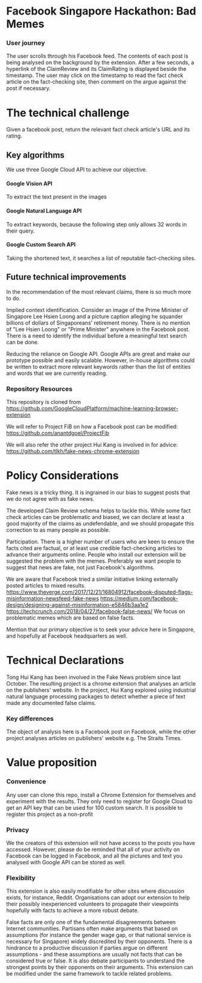 # Facebook Singapore Hackathon: Bad Memes

### User journey
The user scrolls through his Facebook feed. The contents of each post is being analysed on the background by the extension. After a few seconds, a hyperlink of the ClaimReview and its ClaimRating is displayed beside the timestamp. The user may click on the timestamp to read the fact check article on the fact-checking site, then comment on the argue against the post if necessary.

# The technical challenge
Given a facebook post, return the relevant fact check article's URL and its rating.

## Key algorithms
We use three Google Cloud API to achieve our objective.

#### Google Vision API
To extract the text present in the images

#### Google Natural Language API
To extract keywords, because the following step only allows 32 words in their query. 

#### Google Custom Search API
Taking the shortened text, it searches a list of reputable fact-checking sites. 

## Future technical improvements
In the recommendation of the most relevant claims, there is so much more to do. 

Implied context identification. Consider an image of the Prime Minister of Singapore Lee Hsien Loong and a picture caption alleging he squander billions of dollars of Singaporeans' retirement money. There is no mention of "Lee Hsien Loong" or "Prime Minister" anywhere in the Facebook post. There is a need to identify the individual before a meaningful text search can be done.

Reducing the reliance on Google API. Google APIs are great and make our prototype possible and easily scalable. However, in-house algorithms could be written to extract more relevant keywords rather than the list of entities and words that we are currently reading.



### Repository Resources
This repository is cloned from https://github.com/GoogleCloudPlatform/machine-learning-browser-extension

We will refer to Project FiB on how a Facebook post can be modified: https://github.com/anantdgoel/ProjectFib

We will also refer the other project Hui Kang is involved in for advice: https://github.com/tlkh/fake-news-chrome-extension


# Policy Considerations
Fake news is a tricky thing. It is ingrained in our bias to suggest posts that we do not agree with as fake news. 

The developed Claim Review schema helps to tackle this. While some fact check articles can be problematic and biased, we can declare at least a good majority of the claims as undefendable, and we should propagate this correction to as many people as possible.

Participation. There is a higher number of users who are keen to ensure the facts cited are factual, or at least use credible fact-checking articles to advance their arguments online. People who install our extension will be suggested the problem with the memes. Preferably we want people to suggest that news are fake, not just Facebook's algorithms.

We are aware that Facebook tried a similar initiative linking externally posted articles to mixed results. 
https://www.theverge.com/2017/12/21/16804912/facebook-disputed-flags-misinformation-newsfeed-fake-news
https://medium.com/facebook-design/designing-against-misinformation-e5846b3aa1e2
https://techcrunch.com/2018/04/27/facebook-false-news/ We focus on problematic memes which are based on false facts. 


Mention that our primary objective is to seek your advice here in Singapore, and hopefully at Facebook headquarters as well. 


# Technical Declarations
Tong Hui Kang has been involved in the Fake News problem since last October. The resulting project is a chrome extension that analyses an article on the publishers' website. In the project, Hui Kang explored using industrial natural language processing packages to detect whether a piece of text made any documented false claims. 

### Key differences
The object of analysis here is a Facebook post on Facebook, while the other project analyses articles on publishers' website e.g. The Straits Times. 

# Value proposition

### Convenience
Any user can clone this repo, install a Chrome Extension for themselves and experiment with the results. They only need to register for Google Cloud to get an API key that can be used for 100 custom search. It is possible to register this project as a non-profit 

### Privacy
We the creators of this extension will not have access to the posts you have accessed. However, please do be reminded that all of your activity on Facebook can be logged in Facebook, and all the pictures and text you analysed with Google API can be stored as well. 

### Flexibility
This extension is also easily modifiable for other sites where discussion exists, for instance, Reddit. Organisations can adopt our extension to help their possibly inexperienced volunteers to propagate their viewpoints hopefully with facts to achieve a more robust debate. 

False facts are only one of the fundamental disagreements between Internet communities. Partisans often make arguments that based on assumptions (for instance the gender wage gap, or that national service is necessary for Singapore) widely discredited by their opponents. There is a hindrance to a productive discussion if parties argue on different assumptions - and these assumptions are usually not facts that can be considered true or false. It is also debate participants to understand the strongest points by their opponents on their arguments. This extension can be modified under the same framework to tackle related problems.
